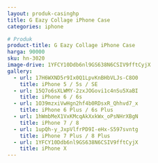 ```yaml
---
layout: produk-casinghp
title: G Eazy Collage iPhone Case
categories: iphone

# Produk
product-title: G Eazy Collage iPhone Case
harga: 90000
sku: hn-3020
image-drive: 1YFCY10Ddb6nl9GS638N6CSIV9fftCyjX
gallery:
  - url: 17H6WXND5r9Ix0Q1LpvKnBHbVLJs-C8O0
    title: iPhone 5 / 5s / SE
  - url: 15Q7o6sXLWMY-2zxJOGovi1c4nSu5XaBI
    title: iPhone 6 / 6s
  - url: 1O39mzxiVwHgn2hf4b0RDsxR_Qhhvd7_x
    title: iPhone 6 Plus / 6s Plus
  - url: 1hWmbMeX1VxKMcqAkXxkWx_oPsNHrXBgN
    title: iPhone 7 / 8
  - url: 1upQh-y_JxpVlfrPD9I-eHx-S597svntg
    title: iPhone 7 Plus / 8 Plus
  - url: 1YFCY10Ddb6nl9GS638N6CSIV9fftCyjX
    title: iPhone X
---
```

